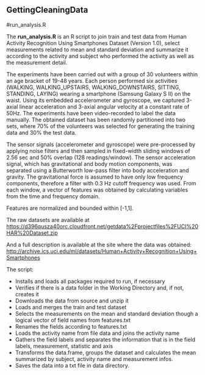 ## GettingCleaningData

#run_analysis.R

The **run_analysis.R** is an R script to join train and test data from Human Activity Recognition Using Smartphones Dataset (Version 1.0), select measurements related to mean and standard deviation and summarize it according to the activity and subject who performed the activity as well as the measurement detail.

The experiments have been carried out with a group of 30 volunteers within an age bracket of 19-48 years. Each person performed six activities (WALKING, WALKING_UPSTAIRS, WALKING_DOWNSTAIRS, SITTING, STANDING, LAYING) wearing a smartphone (Samsung Galaxy S II) on the waist. Using its embedded accelerometer and gyroscope, we captured 3-axial linear acceleration and 3-axial angular velocity at a constant rate of 50Hz. The experiments have been video-recorded to label the data manually. The obtained dataset has been randomly partitioned into two sets, where 70% of the volunteers was selected for generating the training data and 30% the test data. 

The sensor signals (accelerometer and gyroscope) were pre-processed by applying noise filters and then sampled in fixed-width sliding windows of 2.56 sec and 50% overlap (128 readings/window). The sensor acceleration signal, which has gravitational and body motion components, was separated using a Butterworth low-pass filter into body acceleration and gravity. The gravitational force is assumed to have only low frequency components, therefore a filter with 0.3 Hz cutoff frequency was used. From each window, a vector of features was obtained by calculating variables from the time and frequency domain.

Features are normalized and bounded within [-1,1].

The raw datasets are available at https://d396qusza40orc.cloudfront.net/getdata%2Fprojectfiles%2FUCI%20HAR%20Dataset.zip

And a full description is available at the site where the data was obtained: http://archive.ics.uci.edu/ml/datasets/Human+Activity+Recognition+Using+Smartphones

The script:
* Installs and loads all packages required to run, if necessary
* Verifies if there is a data folder in the Working Directory and, if not, creates it
* Downloads the data from source and unzip it
* Loads and merges the train and test dataset
* Selects the measurements on the mean and standard deviation though a logical vector of field names from features.txt
* Renames the fields according to features.txt
* Loads the activity name from file data and joins the activity name
* Gathers the field labels and separates the information that is in the field labels, measurement, statistic and axis
* Transforms the data.frame, groups the dataset and calculates the mean summarized by subject, activity name and measurement infos.
* Saves the data into a txt file in data directory.

